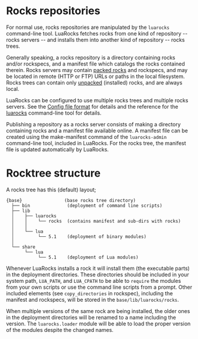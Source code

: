 # Rocks repositories

For normal use, rocks repositories are manipulated by the `luarocks`
command-line tool. LuaRocks fetches rocks from one kind of repository -- rocks
servers -- and installs them into another kind of repository -- rocks trees.

Generally speaking, a rocks repository is a directory containing rocks and/or
rockspecs, and a manifest file which catalogs the rocks contained therein. 
Rocks servers may contain [packed rocks](types_of_rocks.md) and rockspecs, and
may be located in remote (HTTP or FTP) URLs or paths in the local filesystem.
Rocks trees can contain only [unpacked](types_of_rocks.md) (installed) rocks,
and are always local.

LuaRocks can be configured to use multiple rocks trees and multiple rocks
servers. See the [Config file format](config_file_format.md) for details and
the reference for the [luarocks](luarocks.md) command-line tool for details.

Publishing a repository as a rocks server consists of making a directory
containing rocks and a manifest file available online. A manifest file can be
created using the make-manifest command of the `luarocks-admin` command-line
tool, included in LuaRocks. For the rocks tree, the manifest file is updated
automatically by LuaRocks.

# Rocktree structure 

A rocks tree has this (default) layout;

```
{base}                (base rocks tree directory)
  ├── bin              (deployment of command line scripts)
  ├── lib
  │    ├── luarocks
  │    │    └── rocks  (contains manifest and sub-dirs with rocks)
  │    │
  │    └── lua
  │         └── 5.1    (deployment of binary modules)
  │
  └── share
       └── lua
            └── 5.1    (deployment of Lua modules)
```

Whenever LuaRocks installs a rock it will install them (the executable parts)
in the deployment directories. These directories should be included in your
system path, `LUA_PATH`, and `LUA_CPATH` to be able to
`require` the modules from your own scripts or use the command line
scripts from a prompt. Other included elements (see `copy_directories`
in rockspec), including the manifest and rockspecs, will be stored in the
`base/lib/luarocks/rocks`.

When multiple versions of the same rock are being installed, the older ones in
the deployment directories will be renamed to a name including the version.
The `luarocks.loader` module will be able to load the proper version of
the modules despite the changed names.
